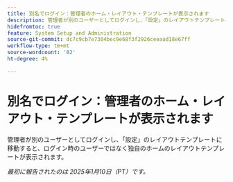 ```yaml
---
title: 別名でログイン：管理者のホーム・レイアウト・テンプレートが表示されます
description: 管理者が別のユーザーとしてログインし、「設定」のレイアウトテンプレートに移動すると、ログイン時のユーザーではなく独自のホームのレイアウトテンプレートが表示されます。
hidefromtoc: true
feature: System Setup and Administration
source-git-commit: dc7c9cb7e7304bec9e68f3f2926ceeaad18e67ff
workflow-type: tm+mt
source-wordcount: '82'
ht-degree: 4%

---
```


# 別名でログイン：管理者のホーム・レイアウト・テンプレートが表示されます

管理者が別のユーザーとしてログインし、「設定」のレイアウトテンプレートに移動すると、ログイン時のユーザーではなく独自のホームのレイアウトテンプレートが表示されます。

_最初に報告されたのは 2025年1月10日（PT）です。_
